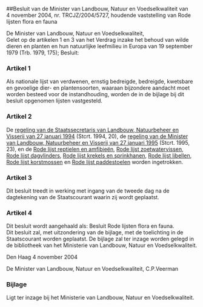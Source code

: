 <meta http-equiv='Content-Type' content='text/html; charset=utf-8' />

##Besluit van de Minister van Landbouw, Natuur en Voedselkwaliteit van 4 november 2004, nr. TRCJZ/2004/5727, houdende vaststelling van Rode lijsten flora en fauna

De Minister van Landbouw, Natuur en Voedselkwaliteit,  
Gelet op de artikelen 1 en 3 van het Verdrag inzake het behoud van wilde dieren en planten en hun natuurlijke leefmilieu in Europa van 19 september 1979 (Trb. 1979, 175);
Besluit:    

### Artikel  1  

Als nationale lijst van verdwenen, ernstig bedreigde, bedreigde, kwetsbare en gevoelige dier- en plantensoorten, waaraan bijzondere aandacht moet worden besteed voor de instandhouding, worden de in de bijlage bij dit besluit opgenomen lijsten vastgesteld.  

### Artikel  2  

De [regeling van de Staatssecretaris van Landbouw, Natuurbeheer en Visserij van 27 januari 1994](../../../../../../../../ministeriele-regeling/bescherming/van/vogels/BWBR0006428/README.md) (Stcrt. 1994, 20), de [regeling van de Minister van Landbouw, Natuurbeheer en Visserij van 27 januari 1995](../../../../../../../../ministeriele-regeling/vaststelling/rode/lijst/zoogdieren/BWBR0007220/README.md) (Stcrt. 1995, 23), en de [Rode lijst reptielen en amfibieën](../../../../../../../../ministeriele-regeling/rode/lijst/reptielen/en/amfibieën/BWBR0008312/README.md), [Rode lijst zoetwatervissen](../../../../../../../../ministeriele-regeling/rode/lijst/zoetwatervissen/BWBR0009710/README.md), [Rode lijst dagvlinders](../../../../../../../../ministeriele-regeling/rode/lijst/dagvlinders/BWBR0007192/README.md), [Rode lijst krekels en sprinkhanen](../../../../../../../../ministeriele-regeling/rode/lijst/krekels/en/sprinkhanen/BWBR0009528/README.md), [Rode lijst libellen](../../../../../../../../ministeriele-regeling/rode/lijst/libellen/BWBR0009530/README.md), [Rode lijst korstmossen](../../../../../../../../ministeriele-regeling/rode/lijst/korstmossen/BWBR0009527/README.md) en [Rode lijst paddestoelen](../../../../../../../../ministeriele-regeling/rode/lijst/paddestoelen/BWBR0008311/README.md) worden ingetrokken.  

### Artikel  3  

Dit besluit treedt in werking met ingang van de tweede dag na de dagtekening van de Staatscourant waarin zij wordt geplaatst.  

### Artikel  4  

Dit besluit wordt aangehaald als: Besluit Rode lijsten flora en fauna.  
Dit besluit zal, met uitzondering van de bijlage, met de toelichting in de Staatscourant worden geplaatst. De bijlage zal ter inzage worden gelegd in de bibliotheek van het Ministerie van Landbouw, Natuur en Voedselkwaliteit.   

Den Haag 
4 november 2004    

De 
Minister van Landbouw, Natuur en Voedselkwaliteit, 
C.P.Veerman   

### Bijlage  

Ligt ter inzage bij het Ministerie van Landbouw, Natuur en Voedselkwaliteit.  
